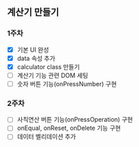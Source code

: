 ## 계산기 만들기 

### 1주차
- [x] 기본 UI 완성
- [x] data 속성 추가
- [x] calculator class 만들기
- [ ] 계산기 기능 관련 DOM 세팅
- [ ] 숫자 버튼 기능(onPressNumber) 구현

### 2주차
- [ ] 사칙연산 버튼 기능(onPressOperation) 구현
- [ ] onEqual, onReset, onDelete 기능 구현
- [ ] 데이터 벨리데이션 추가

